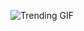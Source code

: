 ![Trending GIF](https://media4.giphy.com/media/v1.Y2lkPThiYjIxNzcyMXZzNGcxamZnbjBxOHdsZ2Z4bWhpbGptdTNiZnFxenVnbml1OTNqNSZlcD12MV9naWZzX3NlYXJjaCZjdD1n/fryY00CO4xCz4uJuDQ/giphy.gif)
